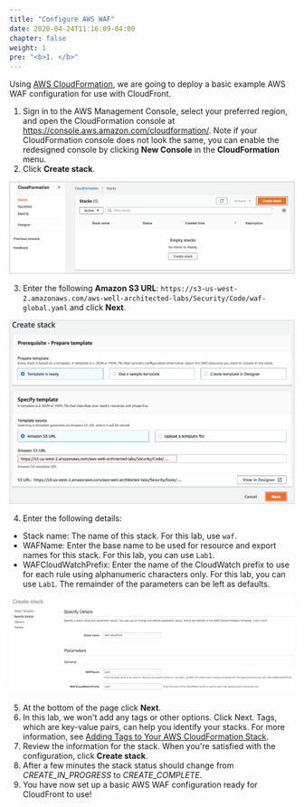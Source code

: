 ```yaml
---
title: "Configure AWS WAF"
date: 2020-04-24T11:16:09-04:00
chapter: false
weight: 1
pre: "<b>1. </b>"
---
```


Using [AWS CloudFormation](https://aws.amazon.com/cloudformation/), we are going to deploy a basic example
AWS WAF configuration for use with CloudFront.

1. Sign in to the AWS Management Console, select your preferred region, and open the CloudFormation console at https://console.aws.amazon.com/cloudformation/. Note if your CloudFormation console does not look the same, you can enable the redesigned console by clicking **New Console** in the **CloudFormation** menu.
2. Click **Create stack**.

![cloudformation-createstack-1](/Security/200_Automated_Deployment_of_Web_Application_Firewall/Images/cloudformation-createstack-1.png)

3. Enter the following **Amazon S3 URL**:  `https://s3-us-west-2.amazonaws.com/aws-well-architected-labs/Security/Code/waf-global.yaml` and click **Next**.

![cloudformation-createstack-s3](/Security/200_Automated_Deployment_of_Web_Application_Firewall/Images/cloudformation-createstack-s3.png)

4. Enter the following details:
  * Stack name: The name of this stack. For this lab, use `waf`.
  * WAFName: Enter the base name to be used for resource and export names for this stack. For this lab, you can use `Lab1`.
  * WAFCloudWatchPrefix: Enter the name of the CloudWatch prefix to use for each rule using alphanumeric
  characters only. For this lab, you can use `Lab1`.
  The remainder of the parameters can be left as defaults.

  ![waf-create-stack](/Security/200_Automated_Deployment_of_Web_Application_Firewall/Images/waf-create-stack.png)

5. At the bottom of the page click **Next**.
6. In this lab, we won't add any tags or other options. Click Next. Tags, which are key-value pairs, can help you identify your stacks. For more information, see [Adding Tags to Your AWS CloudFormation Stack](https://docs.aws.amazon.com/AWSCloudFormation/latest/UserGuide//cfn-console-add-tags.html).
7. Review the information for the stack. When you're satisfied with the configuration, click **Create stack**.
8. After a few minutes the stack status should change from *CREATE_IN_PROGRESS* to *CREATE_COMPLETE*.
10. You have now set up a basic AWS WAF configuration ready for CloudFront to use!
